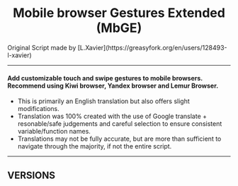 <h1 align="center">
Mobile browser Gestures Extended (MbGE)
</h1>
<p>
Original Script made by [L.Xavier](https://greasyfork.org/en/users/128493-l-xavier)
</p>


***
<h4>
Add customizable touch and swipe gestures to mobile browsers. Recommend using Kiwi browser, Yandex browser and Lemur Browser.
</h4>

- This is primarily an English translation but also offers slight modifications. 
- Translation was 100% created with the use of Google translate + resonable/safe judgements and careful selection to ensure consistent variable/function names.
- Translations may not be fully accurate, but are more than sufficient to navigate through the majority, if not the entire script.
***
<h2>
VERSIONS
</h2>
